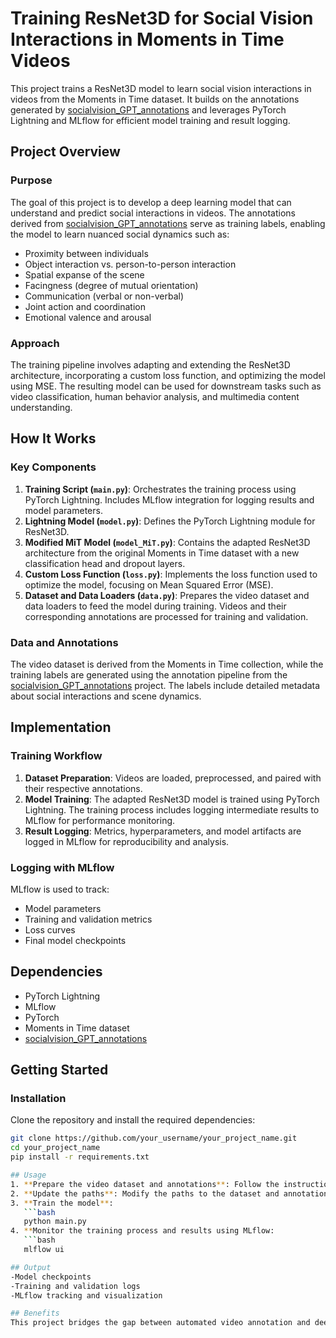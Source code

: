 # Training ResNet3D for Social Vision Interactions in Moments in Time Videos

This project trains a ResNet3D model to learn social vision interactions in videos from the Moments in Time dataset. It builds on the annotations generated by [socialvision_GPT_annotations](https://github.com/dimitriospantazis/socialvision_GPT_annotations) and leverages PyTorch Lightning and MLflow for efficient model training and result logging.

## Project Overview

### Purpose
The goal of this project is to develop a deep learning model that can understand and predict social interactions in videos. The annotations derived from [socialvision_GPT_annotations](https://github.com/dimitriospantazis/socialvision_GPT_annotations) serve as training labels, enabling the model to learn nuanced social dynamics such as:

- Proximity between individuals
- Object interaction vs. person-to-person interaction
- Spatial expanse of the scene
- Facingness (degree of mutual orientation)
- Communication (verbal or non-verbal)
- Joint action and coordination
- Emotional valence and arousal

### Approach
The training pipeline involves adapting and extending the ResNet3D architecture, incorporating a custom loss function, and optimizing the model using MSE. The resulting model can be used for downstream tasks such as video classification, human behavior analysis, and multimedia content understanding.

## How It Works

### Key Components
1. **Training Script (`main.py`)**: Orchestrates the training process using PyTorch Lightning. Includes MLflow integration for logging results and model parameters.
2. **Lightning Model (`model.py`)**: Defines the PyTorch Lightning module for ResNet3D.
3. **Modified MiT Model (`model_MiT.py`)**: Contains the adapted ResNet3D architecture from the original Moments in Time dataset with a new classification head and dropout layers.
4. **Custom Loss Function (`loss.py`)**: Implements the loss function used to optimize the model, focusing on Mean Squared Error (MSE).
5. **Dataset and Data Loaders (`data.py`)**: Prepares the video dataset and data loaders to feed the model during training. Videos and their corresponding annotations are processed for training and validation.

### Data and Annotations
The video dataset is derived from the Moments in Time collection, while the training labels are generated using the annotation pipeline from the [socialvision_GPT_annotations](https://github.com/dimitriospantazis/socialvision_GPT_annotations) project. The labels include detailed metadata about social interactions and scene dynamics.

## Implementation

### Training Workflow
1. **Dataset Preparation**: Videos are loaded, preprocessed, and paired with their respective annotations.
2. **Model Training**: The adapted ResNet3D model is trained using PyTorch Lightning. The training process includes logging intermediate results to MLflow for performance monitoring.
3. **Result Logging**: Metrics, hyperparameters, and model artifacts are logged in MLflow for reproducibility and analysis.

### Logging with MLflow
MLflow is used to track:
- Model parameters
- Training and validation metrics
- Loss curves
- Final model checkpoints

## Dependencies
- PyTorch Lightning
- MLflow
- PyTorch
- Moments in Time dataset
- [socialvision_GPT_annotations](https://github.com/dimitriospantazis/socialvision_GPT_annotations)

## Getting Started

### Installation
Clone the repository and install the required dependencies:
```bash
git clone https://github.com/your_username/your_project_name.git
cd your_project_name
pip install -r requirements.txt

## Usage
1. **Prepare the video dataset and annotations**: Follow the instructions in [socialvision_GPT_annotations](https://github.com/dimitriospantazis/socialvision_GPT_annotations).
2. **Update the paths**: Modify the paths to the dataset and annotation files in `data.py`.
3. **Train the model**:
   ```bash
   python main.py
4. **Monitor the training process and results using MLflow:
   ```bash
   mlflow ui 

## Output
-Model checkpoints
-Training and validation logs
-MLflow tracking and visualization

## Benefits
This project bridges the gap between automated video annotation and deep learning, creating a robust pipeline for analyzing social interactions in videos. It enables detailed insights into human behavior and environmental contexts, supporting research in social vision and multimedia analysis.




